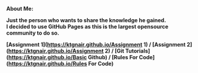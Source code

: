 **About Me:**  

<b>Just the person who wants to share the knowledge he gained.  
I decided to use GitHub Pages as this is the largest opensource community to do so.  
</b>






**[Assignment 1](https://ktgnair.github.io/Assignment 1) / [Assignment 2](https://ktgnair.github.io/Assignment 2) / [Git Tutorials](https://ktgnair.github.io/Basic Github) / [Rules For Code](https://ktgnair.github.io/Rules For Code)**
